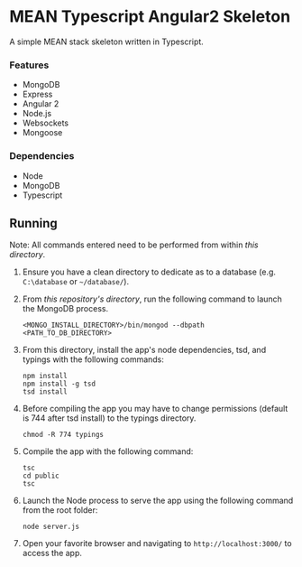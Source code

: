 MEAN Typescript Angular2 Skeleton
=================

A simple MEAN stack skeleton written in Typescript.

### Features
* MongoDB
* Express
* Angular 2
* Node.js
* Websockets
* Mongoose

### Dependencies

* Node
* MongoDB
* Typescript

## Running

Note: All commands entered need to be performed from within *this directory*.

1. Ensure you have a clean directory to dedicate as to a database (e.g. `C:\database` or `~/database/`).

2. From *this repository's directory*, run the following command to launch the MongoDB process.
    ```shell
    <MONGO_INSTALL_DIRECTORY>/bin/mongod --dbpath <PATH_TO_DB_DIRECTORY>
    ```

3. From this directory, install the app's node dependencies, tsd, and typings with the following commands:
    ```shell
    npm install
    npm install -g tsd
    tsd install
    ```

4. Before compiling the app you may have to change permissions (default is 744 after tsd install) to the typings directory.
    ```shell
    chmod -R 774 typings
    ```

5. Compile the app with the following command:
    ```shell
    tsc
    cd public
    tsc
    ```

7. Launch the Node process to serve the app using the following command from the root folder:
    ```shell
    node server.js
    ```

7. Open your favorite browser and navigating to `http://localhost:3000/` to access the app.
